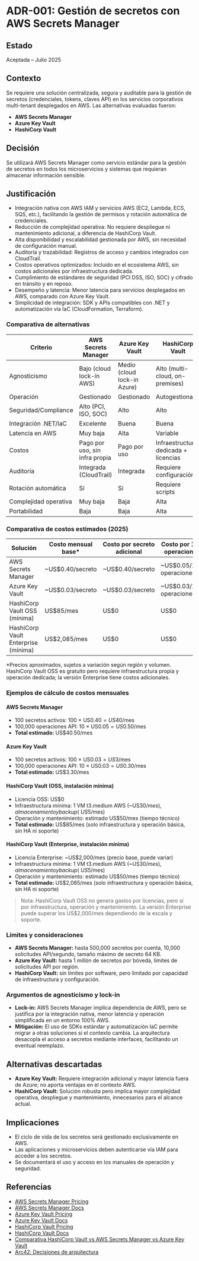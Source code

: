 # ADR-001: Gestión de secretos con AWS Secrets Manager

## Estado
Aceptada – Julio 2025

## Contexto
Se requiere una solución centralizada, segura y auditable para la gestión de secretos (credenciales, tokens, claves API) en los servicios corporativos multi-tenant desplegados en AWS. Las alternativas evaluadas fueron:

- **AWS Secrets Manager**
- **Azure Key Vault**
- **HashiCorp Vault**

## Decisión
Se utilizará AWS Secrets Manager como servicio estándar para la gestión de secretos en todos los microservicios y sistemas que requieran almacenar información sensible.

## Justificación
- Integración nativa con AWS IAM y servicios AWS (EC2, Lambda, ECS, SQS, etc.), facilitando la gestión de permisos y rotación automática de credenciales.
- Reducción de complejidad operativa: No requiere despliegue ni mantenimiento adicional, a diferencia de HashiCorp Vault.
- Alta disponibilidad y escalabilidad gestionada por AWS, sin necesidad de configuración manual.
- Auditoría y trazabilidad: Registros de acceso y cambios integrados con CloudTrail.
- Costos operativos optimizados: Incluido en el ecosistema AWS, sin costos adicionales por infraestructura dedicada.
- Cumplimiento de estándares de seguridad (PCI DSS, ISO, SOC) y cifrado en tránsito y en reposo.
- Desempeño y latencia: Menor latencia para servicios desplegados en AWS, comparado con Azure Key Vault.
- Simplicidad de integración: SDK y APIs compatibles con .NET y automatización vía IaC (CloudFormation, Terraform).

### Comparativa de alternativas

| Criterio                | AWS Secrets Manager | Azure Key Vault | HashiCorp Vault |
|------------------------|--------------------|-----------------|-----------------|
| Agnosticismo           | Bajo (cloud lock-in AWS) | Medio (cloud lock-in Azure) | Alto (multi-cloud, on-premises) |
| Operación              | Gestionado         | Gestionado      | Autogestionado  |
| Seguridad/Compliance   | Alto (PCI, ISO, SOC) | Alto           | Alto            |
| Integración .NET/IaC   | Excelente          | Buena           | Buena           |
| Latencia en AWS        | Muy baja           | Alta            | Variable        |
| Costos                 | Pago por uso, sin infra propia | Pago por uso | Infraestructura dedicada + licencias |
| Auditoría              | Integrada (CloudTrail) | Integrada      | Requiere configuración |
| Rotación automática    | Sí                 | Sí              | Requiere scripts |
| Complejidad operativa  | Muy baja           | Baja            | Alta            |
| Portabilidad           | Baja               | Baja            | Alta            |

### Comparativa de costos estimados (2025)

| Solución                        | Costo mensual base* | Costo por secreto adicional | Costo por 10K operaciones | Infraestructura propia |
|---------------------------------|---------------------|----------------------------|--------------------------|-----------------------|
| AWS Secrets Manager             | ~US$0.40/secreto    | ~US$0.40/secreto           | ~US$0.05/10K operaciones | No                    |
| Azure Key Vault                 | ~US$0.03/secreto    | ~US$0.03/secreto           | ~US$0.03/10K operaciones | No                    |
| HashiCorp Vault OSS (mínima)    | US$85/mes           | US$0                       | US$0                     | Sí                    |
| HashiCorp Vault Enterprise (mínima) | US$2,085/mes     | US$0                       | US$0                     | Sí                    |

*Precios aproximados, sujetos a variación según región y volumen. HashiCorp Vault OSS es gratuito pero requiere infraestructura propia y operación dedicada; la versión Enterprise tiene costos adicionales.

### Ejemplos de cálculo de costos mensuales

#### AWS Secrets Manager
- 100 secretos activos: 100 × US$0.40 = US$40/mes
- 100,000 operaciones API: 10 × US$0.05 = US$0.50/mes
- **Total estimado:** US$40.50/mes

#### Azure Key Vault
- 100 secretos activos: 100 × US$0.03 = US$3/mes
- 100,000 operaciones API: 10 × US$0.03 = US$0.30/mes
- **Total estimado:** US$3.30/mes

#### HashiCorp Vault (OSS, instalación mínima)
- Licencia OSS: US$0
- Infraestructura mínima: 1 VM t3.medium AWS (~US$30/mes), almacenamiento y backup (~US$5/mes)
- Operación y mantenimiento: estimado US$50/mes (tiempo técnico)
- **Total estimado:** US$85/mes (solo infraestructura y operación básica, sin HA ni soporte)

#### HashiCorp Vault (Enterprise, instalación mínima)
- Licencia Enterprise: ~US$2,000/mes (precio base, puede variar)
- Infraestructura mínima: 1 VM t3.medium AWS (~US$30/mes), almacenamiento y backup (~US$5/mes)
- Operación y mantenimiento: estimado US$50/mes (tiempo técnico)
- **Total estimado:** US$2,085/mes (solo infraestructura y operación básica, sin HA ni soporte)

> Nota: HashiCorp Vault OSS no genera gastos por licencias, pero sí por infraestructura, operación y mantenimiento. La versión Enterprise puede superar los US$2,000/mes dependiendo de la escala y soporte.

### Límites y consideraciones
- **AWS Secrets Manager:** hasta 500,000 secretos por cuenta, 10,000 solicitudes API/segundo, tamaño máximo de secreto 64 KB.
- **Azure Key Vault:** hasta 1 millón de secretos por bóveda, límites de solicitudes API por región.
- **HashiCorp Vault:** sin límites por software, pero limitado por capacidad de infraestructura y configuración.

### Argumentos de agnosticismo y lock-in
- **Lock-in:** AWS Secrets Manager implica dependencia de AWS, pero se justifica por la integración nativa, menor latencia y operación simplificada en un entorno 100% AWS.
- **Mitigación:** El uso de SDKs estándar y automatización IaC permite migrar a otras soluciones si el contexto cambia. La arquitectura desacopla el acceso a secretos mediante interfaces, facilitando un eventual reemplazo.

## Alternativas descartadas
- **Azure Key Vault:** Requiere integración adicional y mayor latencia fuera de Azure; no aporta ventajas en el contexto AWS.
- **HashiCorp Vault:** Solución robusta pero implica mayor complejidad operativa, despliegue y mantenimiento, innecesarios para el alcance actual.

## Implicaciones
- El ciclo de vida de los secretos será gestionado exclusivamente en AWS.
- Las aplicaciones y microservicios deben autenticarse vía IAM para acceder a los secretos.
- Se documentará el uso y acceso en los manuales de operación y seguridad.

## Referencias
- [AWS Secrets Manager Pricing](https://aws.amazon.com/secrets-manager/pricing/)
- [AWS Secrets Manager Docs](https://docs.aws.amazon.com/secretsmanager/latest/userguide/intro.html)
- [Azure Key Vault Pricing](https://azure.microsoft.com/en-us/pricing/details/key-vault/)
- [Azure Key Vault Docs](https://learn.microsoft.com/en-us/azure/key-vault/general/)
- [HashiCorp Vault Pricing](https://www.hashicorp.com/products/vault/pricing)
- [HashiCorp Vault Docs](https://www.vaultproject.io/docs/)
- [Comparativa HashiCorp Vault vs AWS Secrets Manager vs Azure Key Vault](https://sanj.dev/post/hashicorp-vault-aws-secrets-azure-key-vault-comparison)
- [Arc42: Decisiones de arquitectura](https://arc42.org/decision/)
